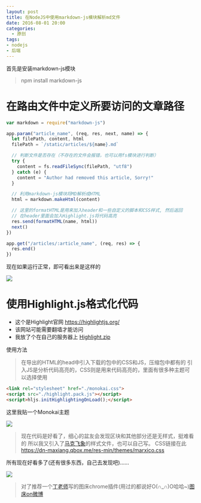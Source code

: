 ```yaml
---
layout: post
title: 在NodeJS中使用markdown-js模块解析md文件
date: 2016-08-01 20:00
categories:
  - 原创
tags:
- nodejs
- 后端
---
```


首先是安装markdown-js模块
> npm install markdown-js

<!-- more -->

# 在路由文件中定义所要访问的文章路径

```javascript
var markdown = require("markdown-js")

app.param("article_name", (req, res, next, name) => {
  let filePath, content, html
  filePath = `/static/articles/${name}.md`

  // 判断文件是否存在（不存在的文件会报错，也可以用fs模块进行判断）
  try {
    content = fs.readFileSync(filePath, "utf8")
  } catch (e) {
    content = "Author had removed this article, Sorry!"
  }

  // 利用markdown-js模块将MD解析成HTML
  html = markdown.makeHtml(content)

  // 这里的formatHTML是用来加入header和一些自定义的脚本和CSS样式, 然后返回
  // 在header里面会加入Highlight.js将代码高亮
  res.send(formatHTML(name, html))
  next()
})

app.get("/articles/:article_name", (req, res) => {
  res.end()
})
```

现在如果运行正常，即可看出来是这样的

![](http://ww3.sinaimg.cn/large/708e7d29gw1fa8a28jp2sj21kw0msjuc.jpg)

# 使用Highlight.js格式化代码

* 这个是Highlight官网 https://highlightjs.org/
* 该网站可能需要翻墙才能访问
* 我放了个在自己的服务器上 [Highlight.zip](http://www.woolson.cn/public/highlight.zip)

使用方法
> 在导出的HTML的head中引入下载的包中的CSS和JS，压缩包中都有的
> 引入JS是分析代码高亮的，CSS则是用来代码高亮的，里面有很多种主题可以选择使用

```html
<link rel="stylesheet" href="./monokai.css">
<script src="./highlight.pack.js"></script>
<script>hljs.initHighlightingOnLoad();</script>
```

这里我贴一个Monokai主题

![](http://ww3.sinaimg.cn/large/708e7d29gw1fa8a2rgs7hj21kw0nwwhz.jpg)

> 现在代码是好看了，细心的盆友会发现区块和其他部分还是无样式，挺难看的
> 所以我又引入了[马克飞象](https://maxiang.io/vip.html)的样式文件，也可以自己写。
> CSS链接在此 https://dn-maxiang.qbox.me/res-min/themes/marxico.css

所有现在好看多了(还有很多东西，自己去发现吧)……

![](http://ww3.sinaimg.cn/large/708e7d29gw1fa8a7agc5pj21kw0uu0xl.jpg)

> 对了推荐一个[丁老师](http://cjting.me/)写的图床chrome插件(用过的都说好O(∩_∩)O哈哈~)[图床on微博](https://chrome.google.com/webstore/detail/%E5%9B%BE%E5%BA%8Aon%E5%BE%AE%E5%8D%9A/opblldeehobgiedgjgamaklagilmkagc)
